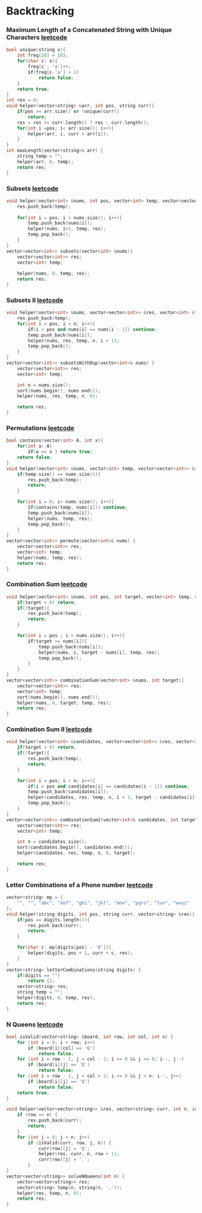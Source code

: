 # Backtracking

### Maximum Length of a Concatenated String with Unique Characters [leetcode](https://leetcode.com/problems/maximum-length-of-a-concatenated-string-with-unique-characters/)

```cpp
bool unique(string x){
	int freq[26] = {0};
	for(char c: x){
		freq[c - 'a']++;
		if(freq[c-'a'] > 1)
			return false;
	}
	return true;
}
int res = 0;
void helper(vector<string> &arr, int pos, string curr){
	if(pos >= arr.size() or !unique(curr))
		return;
	res = res >= curr.length() ? res : curr.length();
	for(int i =pos; i< arr.size(); i++){
		helper(arr, i, curr + arr[i]);
	}
}
int maxLength(vector<string>& arr) {
	string temp = "";
	helper(arr, 0, temp);
	return res;
}
```

### Subsets [leetcode](https://leetcode.com/problems/subsets/)
```cpp
void helper(vector<int> &nums, int pos, vector<int> temp, vector<vector<int>> &res){
	res.push_back(temp);
	
	for(int i = pos; i < nums.size(); i++){
		temp.push_back(nums[i]);
		helper(nums, i+1, temp, res);
		temp.pop_back();
	}
}
vector<vector<int>> subsets(vector<int> &nums){
	vector<vector<int>> res;
	vector<int> temp;
	
	helper(nums, 0, temp, res);
	return res;
}
```

### Subsets II [leetcode](https://leetcode.com/problems/subsets-ii/submissions/)
```cpp
void helper(vector<int> &nums, vector<vector<int>> &res, vector<int> &temp, int n, int pos){
	res.push_back(temp);
	for(int i = pos; i < n; i++){
		if(i > pos and nums[i] == nums[i - 1]) continue;
		temp.push_back(nums[i]);
		helper(nums, res, temp, n, i + 1);
		temp.pop_back();
	}
}
vector<vector<int>> subsetsWithDup(vector<int>& nums) {
	vector<vector<int>> res;
	vector<int> temp;

	int n = nums.size();
	sort(nums.begin(), nums.end());
	helper(nums, res, temp, n, 0);

	return res;
}
```

### Permutations [leetcode](https://leetcode.com/problems/permutations/)
```cpp
bool contains(vector<int> A, int x){
	for(int a: A)
		if(a == x ) return true;
	return false;
}
void helper(vector<int> &nums, vector<int> temp, vector<vector<int>> &res){
	if(temp.size() == nums.size()){
		res.push_back(temp);
		return;
	}

	for(int i = 0; i< nums.size(); i++){
		if(contains(temp, nums[i])) continue;
		temp.push_back(nums[i]);
		helper(nums, temp, res);
		temp.pop_back();
	}
}
vector<vector<int>> permute(vector<int>& nums) {
	vector<vector<int>> res;
	vector<int> temp;
	helper(nums, temp, res);
	return res;
}
```

### Combination Sum [leetcode](https://leetcode.com/problems/combination-sum/)
```cpp
void helper(vector<int> &nums, int pos, int target, vector<int> temp, vector<vector<int>> &res){
	if(target < 0) return;
	if(!target){
		res.push_back(temp);
		return;   
	}

	for(int i = pos ; i < nums.size(); i++){
		if(target >= nums[i]){
			temp.push_back(nums[i]);
			helper(nums, i, target - nums[i], temp, res);
			temp.pop_back();
		}
	}
}
vector<vector<int>> combinationSum(vector<int> &nums, int target){
	vector<vector<int>> res;
	vector<int> temp;
	sort(nums.begin(), nums.end());
	helper(nums, 0, target, temp, res);
	return res;
}
```

### Combination Sum II [leetcode](https://leetcode.com/problems/combination-sum-ii/)
```cpp
void helper(vector<int> &candidates, vector<vector<int>> &res, vector<int> &temp, int n, int pos, int target){
	if(target < 0) return;
	if(!target){
		res.push_back(temp);
		return;
	}

	for(int i = pos; i < n; i++){
		if(i > pos and candidates[i] == candidates[i - 1]) continue;
		temp.push_back(candidates[i]);
		helper(candidates, res, temp, n, i + 1, target - candidates[i]);
		temp.pop_back();
	}
}
vector<vector<int>> combinationSum2(vector<int>& candidates, int target) {
	vector<vector<int>> res;
	vector<int> temp;

	int n = candidates.size();
	sort(candidates.begin(), candidates.end());
	helper(candidates, res, temp, n, 0, target);

	return res;
}
```

### Letter Combinations of a Phone number [leetcode](https://leetcode.com/problems/letter-combinations-of-a-phone-number/)
```cpp
vector<string> mp = {
	"", "", "abc", "def", "ghi", "jkl", "mno", "pqrs", "tuv", "wxyz"
};
void helper(string digits, int pos, string curr, vector<string> &res){
	if(pos == digits.length()){
		res.push_back(curr);
		return;
	}

	for(char c: mp[digits[pos] - '0']){
		helper(digits, pos + 1, curr + c, res);
	}
}
vector<string> letterCombinations(string digits) {
	if(digits == "")
		return {};
	vector<string> res;
	string temp = "";
	helper(digits, 0, temp, res);
	return res;
}
```

### N Queens [leetcode](https://leetcode.com/problems/n-queens/)
```cpp
bool isValid(vector<string> &board, int row, int col, int n) {
	for (int i = 0; i < row; i++)
		if (board[i][col] == 'Q')
			return false;
	for (int i = row - 1, j = col - 1; i >= 0 && j >= 0; i--, j--)
		if (board[i][j] == 'Q')
			return false;
	for (int i = row - 1, j = col + 1; i >= 0 && j < n; i--, j++)
		if (board[i][j] == 'Q')
			return false;
	return true;
}

void helper(vector<vector<string>> &res, vector<string> curr, int n, int row){
	if (row == n) {
		res.push_back(curr);
		return;
	}
	for (int j = 0; j < n; j++)
		if (isValid(curr, row, j, n)) {
			curr[row][j] = 'Q';
			helper(res, curr, n, row + 1);
			curr[row][j] = '.';
		}
}
vector<vector<string>> solveNQueens(int n) {
	vector<vector<string>> res;
	vector<string> temp(n, string(n, '.'));
	helper(res, temp, n, 0);
	return res;
}
```